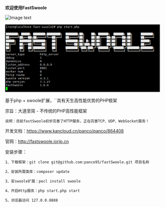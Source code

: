 **欢迎使用FastSwoole**

![Image text](https://github.com/panco95/fastSwoole/blob/master/public/fastSwoole.png?raw=true)

![Image text](https://github.com/panco95/fastSwoole/blob/master/public/start.png?raw=true)

基于php + swoole扩展，``具有天生高性能优势的PHP框架

宗旨：大道至简 - 不传统的PHP高性能框架

`说明：目前fastSwoole初步完善了HTTP服务，正在完善TCP、UDP、WebSocket服务！`

开发文档：https://www.kancloud.cn/panco/panco/864408

官网：http://fastswoole.iorip.cn

 安装步骤：

`1、下载框架：git clone git@github.com:panco95/fastSwoole.git 项目名称`

`2、安装所需类库：composer update`

`3、安swoole扩展：pecl install swoole`

`4、开启Http服务：php start.php start`

`5、浏览器访问 127.0.0.8888`
